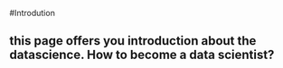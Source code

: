 #Introdution
## this page offers you introduction about the datascience. How to become a data scientist?
